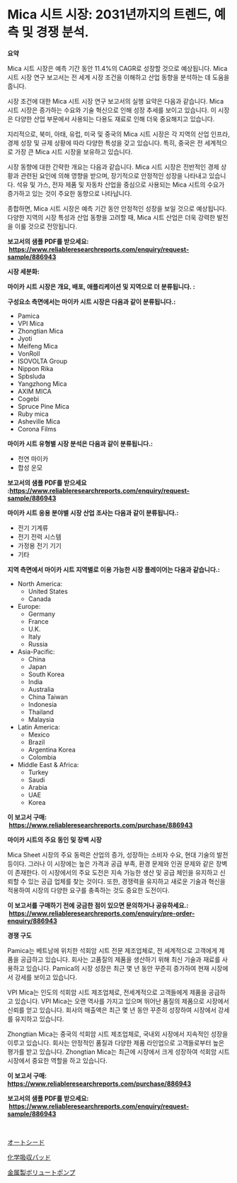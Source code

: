 <p><h1>Mica 시트 시장: 2031년까지의 트렌드, 예측 및 경쟁 분석.</h1></p><p><strong>요약</strong></p>
<p><p>Mica 시트 시장은 예측 기간 동안 11.4%의 CAGR로 성장할 것으로 예상됩니다. Mica 시트 시장 연구 보고서는 전 세계 시장 조건을 이해하고 산업 동향을 분석하는 데 도움을 줍니다.</p><p>시장 조건에 대한 Mica 시트 시장 연구 보고서의 실행 요약은 다음과 같습니다. Mica 시트 시장은 증가하는 수요와 기술 혁신으로 인해 성장 추세를 보이고 있습니다. 이 시장은 다양한 산업 부문에서 사용되는 다용도 재료로 인해 더욱 중요해지고 있습니다.</p><p>지리적으로, 북미, 아태, 유럽, 미국 및 중국의 Mica 시트 시장은 각 지역의 산업 인프라, 경제 성장 및 규제 상황에 따라 다양한 특성을 갖고 있습니다. 특히, 중국은 전 세계적으로 가장 큰 Mica 시트 시장을 보유하고 있습니다.</p><p>시장 동향에 대한 간략한 개요는 다음과 같습니다. Mica 시트 시장은 전반적인 경제 상황과 관련된 요인에 의해 영향을 받으며, 장기적으로 안정적인 성장을 나타내고 있습니다. 석유 및 가스, 전자 제품 및 자동차 산업을 중심으로 사용되는 Mica 시트의 수요가 증가하고 있는 것이 주요한 동향으로 나타납니다.</p><p>종합하면, Mica 시트 시장은 예측 기간 동안 안정적인 성장을 보일 것으로 예상됩니다. 다양한 지역의 시장 특성과 산업 동향을 고려할 때, Mica 시트 산업은 더욱 강력한 발전을 이룰 것으로 전망됩니다.</p></p>
<p><strong>보고서의 샘플 PDF를 받으세요: &nbsp;<a href="https://www.reliableresearchreports.com/enquiry/request-sample/886943">https://www.reliableresearchreports.com/enquiry/request-sample/886943</a></strong></p>
<p><strong>시장 세분화:</strong></p>
<p><strong> 마이카 시트 시장은 개요, 배포, 애플리케이션 및 지역으로 더 분류됩니다. :</strong></p>
<p><strong>구성요소 측면에서는 마이카 시트 시장은 다음과 같이 분류됩니다.:</strong></p>
<p><ul><li>Pamica</li><li>VPI Mica</li><li>Zhongtian Mica</li><li>Jyoti</li><li>Meifeng Mica</li><li>VonRoll</li><li>ISOVOLTA Group</li><li>Nippon Rika</li><li>Spbsluda</li><li>Yangzhong Mica</li><li>AXIM MICA</li><li>Cogebi</li><li>Spruce Pine Mica</li><li>Ruby mica</li><li>Asheville Mica</li><li>Corona Films</li></ul></p>
<p><strong> 마이카 시트 유형별 시장 분석은 다음과 같이 분류됩니다.:</strong></p>
<p><ul><li>천연 마이카</li><li>합성 운모</li></ul></p>
<p><strong>보고서의 샘플 PDF를 받으세요 :<a href="https://www.reliableresearchreports.com/enquiry/request-sample/886943">https://www.reliableresearchreports.com/enquiry/request-sample/886943</a></strong></p>
<p><strong> 마이카 시트 응용 분야별 시장 산업 조사는 다음과 같이 분류됩니다.:</strong></p>
<p><ul><li>전기 기계류</li><li>전기 전력 시스템</li><li>가정용 전기 기기</li><li>기타</li></ul></p>
<p><strong>지역 측면에서 마이카 시트 지역별로 이용 가능한 시장 플레이어는 다음과 같습니다.:</strong></p>
<p><ul>
    <li>
        North America:
        <ul>
            <li>United States</li>
            <li>Canada</li>
        </ul>
    </li>
    <li>
        Europe:
        <ul>
            <li>Germany</li>
            <li>France</li>
            <li>U.K.</li>
            <li>Italy</li>
            <li>Russia</li>
        </ul>
    </li>
    <li>
        Asia-Pacific:
        <ul>
            <li>China</li>
            <li>Japan</li>
            <li>South Korea</li>
            <li>India</li>
            <li>Australia</li>
            <li>China Taiwan</li>
            <li>Indonesia</li>
            <li>Thailand</li>
            <li>Malaysia</li>
        </ul>
    </li>
    <li>
        Latin America:
        <ul>
            <li>Mexico</li>
            <li>Brazil</li>
            <li>Argentina Korea</li>
            <li>Colombia</li>
        </ul>
    </li>
    <li>
        Middle East & Africa:
        <ul>
            <li>Turkey</li>
            <li>Saudi</li>
            <li>Arabia</li>
            <li>UAE</li>
            <li>Korea</li>
        </ul>
    </li>
    </ul></p>
<p><strong>이 보고서 구매: &nbsp;<a href="https://www.reliableresearchreports.com/purchase/886943">https://www.reliableresearchreports.com/purchase/886943</a></strong></p>
<p><strong>마이카 시트의 주요 동인 및 장벽 시장</strong></p>
<p><p>Mica Sheet 시장의 주요 동력은 산업의 증가, 성장하는 소비자 수요, 현대 기술의 발전 등이다. 그러나 이 시장에는 높은 가격과 공급 부족, 환경 문제와 인권 문제와 같은 장벽이 존재한다. 이 시장에서의 주요 도전은 지속 가능한 생산 및 공급 체인을 유지하고 신뢰할 수 있는 공급 업체를 찾는 것이다. 또한, 경쟁력을 유지하고 새로운 기술과 혁신을 적용하여 시장의 다양한 요구를 충족하는 것도 중요한 도전이다.</p></p>
<p><strong>이 보고서를 구매하기 전에 궁금한 점이 있으면 문의하거나 공유하세요.: &nbsp;<a href="https://www.reliableresearchreports.com/enquiry/pre-order-enquiry/886943">https://www.reliableresearchreports.com/enquiry/pre-order-enquiry/886943</a></strong></p>
<p><strong>경쟁 구도</strong></p>
<p><p>Pamica는 베트남에 위치한 석회암 시트 전문 제조업체로, 전 세계적으로 고객에게 제품을 공급하고 있습니다. 회사는 고품질의 제품을 생산하기 위해 최신 기술과 재료를 사용하고 있습니다. Pamica의 시장 성장은 최근 몇 년 동안 꾸준히 증가하여 현재 시장에서 강세를 보이고 있습니다.</p><p>VPI Mica는 인도의 석회암 시트 제조업체로, 전세계적으로 고객들에게 제품을 공급하고 있습니다. VPI Mica는 오랜 역사를 가지고 있으며 뛰어난 품질의 제품으로 시장에서 신뢰를 얻고 있습니다. 회사의 매출액은 최근 몇 년 동안 꾸준히 성장하여 시장에서 강세를 유지하고 있습니다.</p><p>Zhongtian Mica는 중국의 석회암 시트 제조업체로, 국내외 시장에서 지속적인 성장을 이루고 있습니다. 회사는 안정적인 품질과 다양한 제품 라인업으로 고객들로부터 높은 평가를 받고 있습니다. Zhongtian Mica는 최근에 시장에서 크게 성장하여 석회암 시트 시장에서 중요한 역할을 하고 있습니다.</p></p>
<p><strong>이 보고서 구매: &nbsp; <a href="https://www.reliableresearchreports.com/purchase/886943">https://www.reliableresearchreports.com/purchase/886943</a></strong></p>
<p><strong>보고서의 샘플 PDF를 받으세요: &nbsp;<a href="https://www.reliableresearchreports.com/enquiry/request-sample/886943">https://www.reliableresearchreports.com/enquiry/request-sample/886943</a></strong><strong></strong></p>
<p>&nbsp;</p>
<p><p><a href="https://github.com/one-cool-chick/Market-Research-Report-List-1/blob/main/816600817623.md">オートシード</a></p><p><a href="https://medium.com/@elenorkiehn/%E5%8C%96%E5%AD%A6%E5%90%B8%E5%8F%8E%E3%83%91%E3%83%83%E3%83%89%E5%B8%82%E5%A0%B4%E8%AA%BF%E6%9F%BB%E3%83%AC%E3%83%9D%E3%83%BC%E3%83%88-%E3%81%9D%E3%81%AE%E6%AD%B4%E5%8F%B2%E3%81%A8%E4%BA%88%E6%B8%AC2024%E5%B9%B4%E3%81%8B%E3%82%892031%E5%B9%B4%E3%81%BE%E3%81%A7-322abf8d1951">化学吸収パッド</a></p><p><a href="https://medium.com/@jackpeters644/%E9%87%91%E5%B1%9E%E3%82%B9%E3%83%91%E3%82%A4%E3%83%A9%E3%83%AB%E3%83%9D%E3%83%B3%E3%83%97%E3%81%AE%E5%B8%82%E5%A0%B4%E5%8B%95%E5%90%91%E3%81%A8%E5%B8%82%E5%A0%B4%E5%88%86%E6%9E%90%E3%81%AF-2024%E5%B9%B4%E3%81%8B%E3%82%892031%E5%B9%B4%E3%81%BE%E3%81%A7%E3%81%AE%E6%9C%9F%E9%96%93%E3%81%AB%E4%BA%88%E6%B8%AC%E3%81%95%E3%82%8C%E3%81%A6%E3%81%84%E3%81%BE%E3%81%99-41a8b8d23813">金属製ボリュートポンプ</a></p></p>